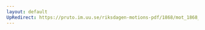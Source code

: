 ```yaml
---
layout: default
UpRedirect: https://pruto.im.uu.se/riksdagen-motions-pdf/1868/mot_1868__ak__280/mot_1868__ak__280-002.pdf
---
```

